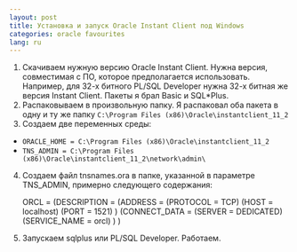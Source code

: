 ```yaml
---
layout: post
title: Установка и запуск Oracle Instant Client под Windows 
categories: oracle favourites
lang: ru
---
```


1. Скачиваем нужную версию Oracle Instant Client. Нужна версия, совместимая с ПО, 
   которое предполагается использовать. Например, для 32-х битного PL/SQL Developer 
   нужна 32-х битная же версия Instant Client. Пакеты я брал Basic и SQL*Plus.
2. Распаковываем в произвольную папку. Я распаковал оба пакета в одну и ту же папку 
   `C:\Program Files (x86)\Oracle\instantclient_11_2`
3. Создаем две переменных среды:
  * `ORACLE_HOME = C:\Program Files (x86)\Oracle\instantclient_11_2`
  * `TNS_ADMIN = C:\Program Files (x86)\Oracle\instantclient_11_2\network\admin\`
4. Создаем файл tnsnames.ora в папке, указанной в параметре TNS_ADMIN, 
   примерно следующего содержания:

    ORCL =
    (DESCRIPTION =
     (ADDRESS = 
        (PROTOCOL = TCP)
        (HOST = localhost)
        (PORT = 1521) 
     )
     (CONNECT_DATA =
       (SERVER = DEDICATED)
       (SERVICE_NAME = orcl)
     )
    )
    
5. Запускаем sqlplus или PL/SQL Developer. Работаем.
